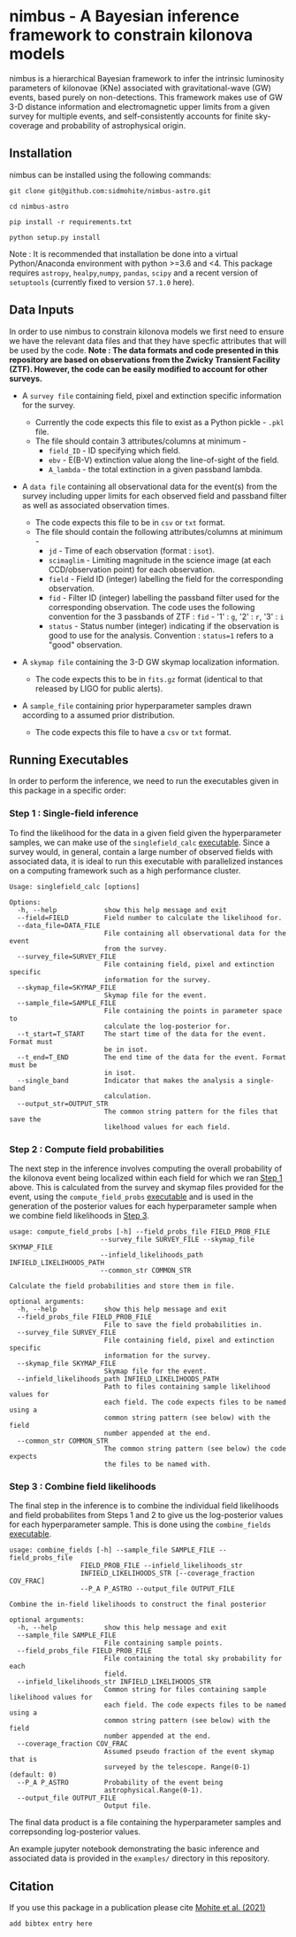 # nimbus - A Bayesian inference framework to constrain kilonova models
nimbus is a hierarchical Bayesian framework to infer the intrinsic luminosity parameters
of kilonovae (KNe) associated with gravitational-wave (GW) events, based purely on non-detections.
This framework makes use of GW 3-D distance information and electromagnetic upper limits from
a given survey for multiple events, and self-consistently accounts for finite sky-coverage and 
probability of astrophysical origin.

## Installation
nimbus can be installed using the following commands:

    git clone git@github.com:sidmohite/nimbus-astro.git
    
    cd nimbus-astro
    
    pip install -r requirements.txt
    
    python setup.py install
    
Note : It is recommended that installation be done into a virtual Python/Anaconda environment with
python >=3.6 and <4. This package requires `astropy`, `healpy`,`numpy`, `pandas`, `scipy` and a recent
version of `setuptools` (currently fixed to version `57.1.0` here).

## Data Inputs
In order to use nimbus to constrain kilonova models we first need to ensure we have the relevant
data files and that they have specfic attributes that will be used by the code.
**Note : The data formats and code presented in this repository are based on observations from the
Zwicky Transient Facility (ZTF). However, the code can be easily modified to account for other surveys.** 

* A `survey file` containing field, pixel and extinction specific information for the survey.
    * Currently the code expects this file to exist as a Python pickle  - `.pkl` file.
    * The file should contain 3 attributes/columns at minimum -
        * `field_ID` - ID specifying which field.
        * `ebv` - E(B-V) extinction value along the line-of-sight of the field.
        * `A_lambda` - the total extinction in a given passband lambda.

* A `data file` containing all observational data for the event(s) from the survey including upper limits for each 
observed field and passband filter as well as associated observation times.
    * The code expects this file to be in `csv` or `txt` format.
    * The file should contain the following attributes/columns at minimum -
        * `jd` - Time of each observation (format : `isot`).
        * `scimaglim` - Limiting magnitude in the science image (at each CCD/observation point) for each observation.
        * `field` - Field ID (integer) labelling the field for the corresponding observation.
        * `fid` - Filter ID (integer) labelling the passband filter used for the corresponding observation. The code uses
                  the following convention for the 3 passbands of ZTF : `fid` - '1' : `g`, '2' : `r`, '3' : `i`
        * `status` - Status number (integer) indicating if the observation is good to use for the analysis. Convention :
          `status=1` refers to a "good" observation. 
    
* A `skymap file` containing the 3-D GW skymap localization information.
    * The code expects this to be in `fits.gz` format (identical to that released by LIGO for public alerts).

* A `sample_file` containing prior hyperparameter samples drawn according to a assumed prior distribution.
    * The code expects this file to have a `csv` or `txt` format.

## Running Executables
In order to perform the inference, we need to run the executables given in this package in a specific order:

### Step 1 : Single-field inference
To find the likelihood for the data in a given field given the hyperparameter samples, we can make use of the 
`singlefield_calc` [executable](https://github.com/sidmohite/nimbus-astro/blob/master/nimbus/singlefield_calc).
Since a survey would, in general, contain a large number of observed fields with associated data, it is ideal to 
run this executable with parallelized instances on a computing framework such as a high performance cluster.

    Usage: singlefield_calc [options]

    Options:
      -h, --help            show this help message and exit
      --field=FIELD         Field number to calculate the likelihood for.
      --data_file=DATA_FILE
                            File containing all observational data for the event
                            from the survey.
      --survey_file=SURVEY_FILE
                            File containing field, pixel and extinction specific
                            information for the survey.
      --skymap_file=SKYMAP_FILE
                            Skymap file for the event.
      --sample_file=SAMPLE_FILE
                            File containing the points in parameter space to
                            calculate the log-posterior for.
      --t_start=T_START     The start time of the data for the event. Format must
                            be in isot.
      --t_end=T_END         The end time of the data for the event. Format must be
                            in isot.
      --single_band         Indicator that makes the analysis a single-band
                            calculation.
      --output_str=OUTPUT_STR
                            The common string pattern for the files that save the
                            likelhood values for each field.
                            
### Step 2 : Compute field probabilities
The next step in the inference involves computing the overall probability of the kilonova event being localized
within each field for which we ran [Step 1](https://github.com/sidmohite/nimbus-astro/blob/master/README.md#step-1--single-field-inference)
above. This is calculated from the survey and skymap files provided for the event, using the `compute_field_probs` [executable](https://github.com/sidmohite/nimbus-astro/blob/master/nimbus/compute_field_probs) and is used in the generation of the posterior values for
each hyperparameter sample when we combine field likelihoods in [Step 3](https://github.com/sidmohite/nimbus-astro/blob/master/README.md#step-3--combine-field-likelihoods).

    usage: compute_field_probs [-h] --field_probs_file FIELD_PROB_FILE
                           --survey_file SURVEY_FILE --skymap_file SKYMAP_FILE
                           --infield_likelihoods_path INFIELD_LIKELIHOODS_PATH
                           --common_str COMMON_STR

    Calculate the field probabilities and store them in file.

    optional arguments:
      -h, --help            show this help message and exit
      --field_probs_file FIELD_PROB_FILE
                            File to save the field probabilities in.
      --survey_file SURVEY_FILE
                            File containing field, pixel and extinction specific
                            information for the survey.
      --skymap_file SKYMAP_FILE
                            Skymap file for the event.
      --infield_likelihoods_path INFIELD_LIKELIHOODS_PATH
                            Path to files containing sample likelihood values for
                            each field. The code expects files to be named using a
                            common string pattern (see below) with the field
                            number appended at the end.
      --common_str COMMON_STR
                            The common string pattern (see below) the code expects
                            the files to be named with.
                           
### Step 3 : Combine field likelihoods
The final step in the inference is to combine the individual field likelihoods and field probabilites from Steps 1 and 2
to give us the log-posterior values for each hyperparameter sample. This is done using the `combine_fields` [executable](https://github.com/sidmohite/nimbus-astro/blob/master/nimbus/combine_fields).

    usage: combine_fields [-h] --sample_file SAMPLE_FILE --field_probs_file
                      FIELD_PROB_FILE --infield_likelihoods_str
                      INFIELD_LIKELIHOODS_STR [--coverage_fraction COV_FRAC]
                      --P_A P_ASTRO --output_file OUTPUT_FILE

    Combine the in-field likelihoods to construct the final posterior

    optional arguments:
      -h, --help            show this help message and exit
      --sample_file SAMPLE_FILE
                            File containing sample points.
      --field_probs_file FIELD_PROB_FILE
                            File containing the total sky probability for each
                            field.
      --infield_likelihoods_str INFIELD_LIKELIHOODS_STR
                            Common string for files containing sample likelihood values for
                            each field. The code expects files to be named using a
                            common string pattern (see below) with the field
                            number appended at the end.
      --coverage_fraction COV_FRAC
                            Assumed pseudo fraction of the event skymap that is
                            surveyed by the telescope. Range(0-1) (default: 0)
      --P_A P_ASTRO         Probability of the event being
                            astrophysical.Range(0-1).
      --output_file OUTPUT_FILE
                            Output file.

The final data product is a file containing the hyperparameter samples and correpsonding log-posterior values.

An example jupyter notebook demonstrating the basic inference and associated data is provided in the 
`examples/` directory in this repository.

## Citation
If you use this package in a publication please cite [Mohite et al. (2021)](arxiv_link)

    add bibtex entry here
